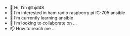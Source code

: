 - 👋 Hi, I’m @bjd48
- 👀 I’m interested in ham radio raspberry pi IC-705 ansible
- 🌱 I’m currently learning ansible
- 💞️ I’m looking to collaborate on ...
- 📫 How to reach me ...

<!---
bjd48/bjd48 is a ✨ special ✨ repository because its `README.md` (this file) appears on your GitHub profile.
You can click the Preview link to take a look at your changes.
--->
